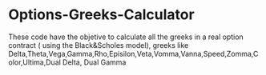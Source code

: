 # Options-Greeks-Calculator
These code have the objetive to calculate all the greeks in a real option contract ( using the Black&amp;Scholes model), greeks like Delta,Theta,Vega,Gamma,Rho,Episilon,Veta,Vomma,Vanna,Speed,Zomma,Color,Ultima,Dual Delta, Dual Gamma 
